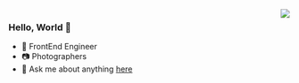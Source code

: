 <img align="right" src="https://github-readme-stats-1hoh.vercel.app/api?username=GHkmmm&show_icons=true&title_color=fff&icon_color=79ff97&text_color=9f9f9f&bg_color=151515&count_private=true" />

### Hello, World 👋

- 💼 FrontEnd Engineer
- 📷 Photographers
- 💬 Ask me about anything [here](https://github.com/GHkmmm/GHkmmm/issues)

